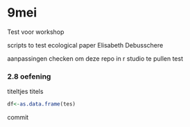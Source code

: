 # 9mei
Test voor workshop

scripts to test ecological paper
Elisabeth Debusschere 

aanpassingen checken om deze repo in r studio te pullen
test


### 2.8 oefening

titeltjes
titels
```r 
df<-as.data.frame(tes)

```

commit
